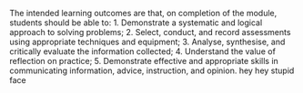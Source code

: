 The intended learning outcomes are that, on completion of the module, students should be able to: 1. Demonstrate a systematic and logical approach to solving problems; 2. Select, conduct, and record assessments using appropriate techniques and equipment; 3. Analyse, synthesise, and critically   evaluate the information collected; 4. Understand the value of reflection on practice; 5. Demonstrate effective and appropriate skills in communicating information, advice, instruction, and opinion.
hey
hey
stupid face

